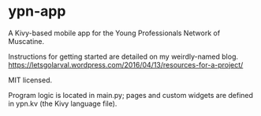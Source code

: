 # ypn-app
A Kivy-based mobile app for the Young Professionals Network of Muscatine.

Instructions for getting started are detailed on my weirdly-named blog.
https://letsgolarval.wordpress.com/2016/04/13/resources-for-a-project/

MIT licensed.

Program logic is located in main.py; pages and custom widgets are defined in
ypn.kv (the Kivy language file).
